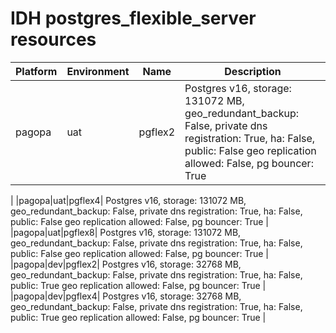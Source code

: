 # IDH postgres_flexible_server resources
|Platform| Environment| Name | Description | 
|------|---------|----|---|
|pagopa|uat|pgflex2| Postgres v16, storage: 131072 MB, geo_redundant_backup: False, private dns registration: True, ha: False, public: False geo replication allowed: False, pg bouncer: True
|
|pagopa|uat|pgflex4| Postgres v16, storage: 131072 MB, geo_redundant_backup: False, private dns registration: True, ha: False, public: False geo replication allowed: False, pg bouncer: True
|
|pagopa|uat|pgflex8| Postgres v16, storage: 131072 MB, geo_redundant_backup: False, private dns registration: True, ha: False, public: False geo replication allowed: False, pg bouncer: True
|
|pagopa|dev|pgflex2| Postgres v16, storage: 32768 MB, geo_redundant_backup: False, private dns registration: True, ha: False, public: True geo replication allowed: False, pg bouncer: True
|
|pagopa|dev|pgflex4| Postgres v16, storage: 32768 MB, geo_redundant_backup: False, private dns registration: True, ha: False, public: True geo replication allowed: False, pg bouncer: True
|
